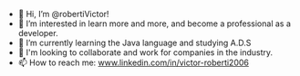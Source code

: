 - 👋 Hi, I’m @robertiVictor!
- 👀 I’m interested in learn more and more, and become a professional as a developer.
- 🌱 I’m currently learning the Java language and studying A.D.S
- 💞️ I'm looking to collaborate and work for companies in the industry.
- 📫 How to reach me: www.linkedin.com/in/victor-roberti2006

<!---
robertiVictor/robertiVictor is a ✨ special ✨ repository because its `README.md` (this file) appears on your GitHub profile.
You can click the Preview link to take a look at your changes.
--->
